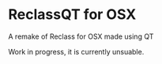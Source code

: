 # ReclassQT for OSX
A remake of Reclass for OSX made using QT

Work in progress, it is currently unsuable.
